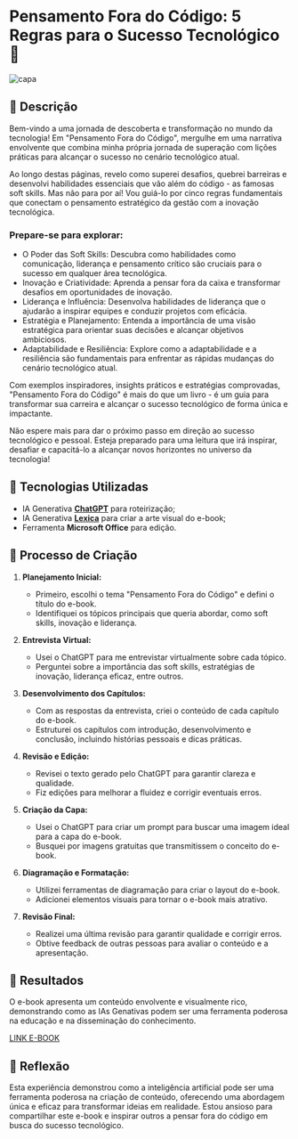# Pensamento Fora do Código: 5 Regras para o Sucesso Tecnológico 🌌
![capa](https://github.com/andrefods1993/lab-natty-or-not/assets/132412680/0e371a82-374c-4b26-802c-9ff8eb7a546a)


## 📒 Descrição

Bem-vindo a uma jornada de descoberta e transformação no mundo da tecnologia! Em "Pensamento Fora do Código", mergulhe em uma narrativa envolvente que combina minha própria jornada de superação com lições práticas para alcançar o sucesso no cenário tecnológico atual.

Ao longo destas páginas, revelo como superei desafios, quebrei barreiras e desenvolvi habilidades essenciais que vão além do código - as famosas soft skills. Mas não para por aí! Vou guiá-lo por cinco regras fundamentais que conectam o pensamento estratégico da gestão com a inovação tecnológica.

### Prepare-se para explorar:

-   O Poder das Soft Skills: Descubra como habilidades como comunicação, liderança e pensamento crítico são cruciais para o sucesso em qualquer área tecnológica.
-   Inovação e Criatividade: Aprenda a pensar fora da caixa e transformar desafios em oportunidades de inovação.
-   Liderança e Influência: Desenvolva habilidades de liderança que o ajudarão a inspirar equipes e conduzir projetos com eficácia.
-   Estratégia e Planejamento: Entenda a importância de uma visão estratégica para orientar suas decisões e alcançar objetivos ambiciosos.
-   Adaptabilidade e Resiliência: Explore como a adaptabilidade e a resiliência são fundamentais para enfrentar as rápidas mudanças do cenário tecnológico atual.

Com exemplos inspiradores, insights práticos e estratégias comprovadas, "Pensamento Fora do Código" é mais do que um livro - é um guia para transformar sua carreira e alcançar o sucesso tecnológico de forma única e impactante.

Não espere mais para dar o próximo passo em direção ao sucesso tecnológico e pessoal. Esteja preparado para uma leitura que irá inspirar, desafiar e capacitá-lo a alcançar novos horizontes no universo da tecnologia!

## 🤖 Tecnologias Utilizadas

-   IA Generativa **[ChatGPT](https://chat.openai.com)** para roteirização;
-   IA Generativa **[Lexica](https://lexica.art/)** para criar a arte visual do e-book;
-   Ferramenta **Microsoft Office** para edição.

## 🧐 Processo de Criação

1. **Planejamento Inicial:**

    - Primeiro, escolhi o tema "Pensamento Fora do Código" e defini o título do e-book.
    - Identifiquei os tópicos principais que queria abordar, como soft skills, inovação e liderança.

2. **Entrevista Virtual:**

    - Usei o ChatGPT para me entrevistar virtualmente sobre cada tópico.
    - Perguntei sobre a importância das soft skills, estratégias de inovação, liderança eficaz, entre outros.

3. **Desenvolvimento dos Capítulos:**

    - Com as respostas da entrevista, criei o conteúdo de cada capítulo do e-book.
    - Estruturei os capítulos com introdução, desenvolvimento e conclusão, incluindo histórias pessoais e dicas práticas.

4. **Revisão e Edição:**

    - Revisei o texto gerado pelo ChatGPT para garantir clareza e qualidade.
    - Fiz edições para melhorar a fluidez e corrigir eventuais erros.

5. **Criação da Capa:**

    - Usei o ChatGPT para criar um prompt para buscar uma imagem ideal para a capa do e-book.
    - Busquei por imagens gratuitas que transmitissem o conceito do e-book.

6. **Diagramação e Formatação:**

    - Utilizei ferramentas de diagramação para criar o layout do e-book.
    - Adicionei elementos visuais para tornar o e-book mais atrativo.

7. **Revisão Final:**
    - Realizei uma última revisão para garantir qualidade e corrigir erros.
    - Obtive feedback de outras pessoas para avaliar o conteúdo e a apresentação.

## 🚀 Resultados

O e-book apresenta um conteúdo envolvente e visualmente rico, demonstrando como as IAs Genativas podem ser uma ferramenta poderosa na educação e na disseminação do conhecimento.

[LINK E-BOOK](pensamento-fora-do-codigo_andre-f.pdf)

## 💭 Reflexão

Esta experiência demonstrou como a inteligência artificial pode ser uma ferramenta poderosa na criação de conteúdo, oferecendo uma abordagem única e eficaz para transformar ideias em realidade. Estou ansioso para compartilhar este e-book e inspirar outros a pensar fora do código em busca do sucesso tecnológico.
